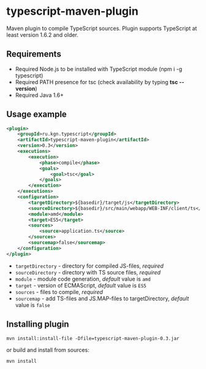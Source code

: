 # typescript-maven-plugin
Maven plugin to compile TypeScript sources.
Plugin supports TypeScript at least version 1.6.2 and older.

## Requirements
* Required Node.js to be installed with TypeScript module (npm i -g typescript)
* Required PATH presence for tsc (check availability by typing **tsc --version**)
* Required Java 1.6+

## Usage example
```xml
<plugin>
	<groupId>ru.kgn.typescript</groupId>
	<artifactId>typescript-maven-plugin</artifactId>
	<version>0.3</version>
	<executions>
		<execution>
			<phase>compile</phase>
			<goals>
				<goal>tsc</goal>
			</goals>
		</execution>
	</executions>
	<configuration>
		<targetDirectory>${basedir}/target/js</targetDirectory>
		<sourceDirectory>${basedir}/src/main/webapp/WEB-INF/client/ts</sourceDirectory>
		<module>amd</module>
		<target>ES5</target>
		<sources>
			<source>application.ts</source>
		</sources>
		<sourcemap>false</sourcemap>
	</configuration>
</plugin>
```
* `targetDirectory` - directory for compiled JS-files, *required*
* `sourceDirectory` - directory with TS source files, *required*
* `module` - module code generation, *default* value is `amd`
* `target` - version of ECMAScript, *default* value is `ES5`
* `sources` - files to compile, *required*
* `sourcemap` - add TS-files and JS.MAP-files to targetDirectory, *default* value is `false`

## Installing plugin
`mvn install:install-file -Dfile=typescript-maven-plugin-0.3.jar`

or build and install from sources:

`mvn install`
